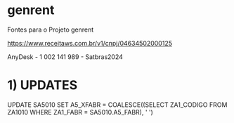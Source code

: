 # genrent
Fontes para o Projeto genrent

https://www.receitaws.com.br/v1/cnpj/04634502000125

AnyDesk - 1 002 141 989 - Satbras2024

# 1) UPDATES

UPDATE SA5010 SET A5_XFABR = COALESCE((SELECT ZA1_CODIGO FROM ZA1010 WHERE ZA1_FABR = SA5010.A5_FABR), ' ')
